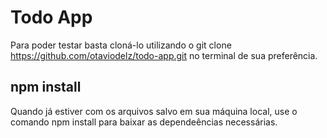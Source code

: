 # Todo App

Para poder testar basta cloná-lo utilizando o git clone https://github.com/otaviodelz/todo-app.git no terminal de sua preferência.

## npm install

Quando já estiver com os arquivos salvo em sua máquina local, use o comando npm install para baixar as dependeências necessárias.

